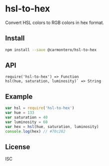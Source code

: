 # hsl-to-hex

Convert HSL colors to RGB colors in hex format.

## Install

```sh
npm install --save @carmontero/hsl-to-hex
```

## API

```
require('hsl-to-hex') => Function
hsl(hue, saturation, luminosity)` => String
```

## Example

```js
var hsl = require('hsl-to-hex')
var hue = 133
var saturation = 40
var luminosity = 60
var hex = hsl(hue, saturation, luminosity)
console.log(hex) // #70c282
```

## License

ISC
